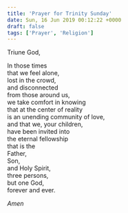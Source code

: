 ```yaml
---
title: 'Prayer for Trinity Sunday'
date: Sun, 16 Jun 2019 00:12:22 +0000
draft: false
tags: ['Prayer', 'Religion']
---
```


Triune God,

In those times  
that we feel alone,  
lost in the crowd,  
and disconnected  
from those around us,  
we take comfort in knowing  
that at the center of reality  
is an unending community of love,  
and that we, your children,  
have been invited into  
the eternal fellowship  
that is the  
Father,  
Son,  
and Holy Spirit,  
three persons,  
but one God,  
forever and ever.

_Amen_

